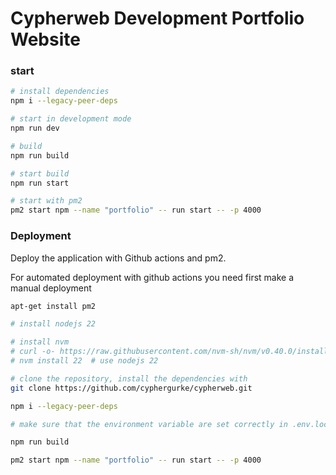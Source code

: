 # Cypherweb Development Portfolio Website


### start

```bash
# install dependencies
npm i --legacy-peer-deps

# start in development mode
npm run dev 

# build
npm run build

# start build
npm run start

# start with pm2
pm2 start npm --name "portfolio" -- run start -- -p 4000
```


### Deployment

Deploy the application with Github actions and pm2.

For automated deployment with github actions you need first make a manual deployment 

```bash
apt-get install pm2

# install nodejs 22

# install nvm
# curl -o- https://raw.githubusercontent.com/nvm-sh/nvm/v0.40.0/install.sh | bash
# nvm install 22  # use nodejs 22

# clone the repository, install the dependencies with 
git clone https://github.com/cyphergurke/cypherweb.git

npm i --legacy-peer-deps

# make sure that the environment variable are set correctly in .env.local

npm run build

pm2 start npm --name "portfolio" -- run start -- -p 4000
```

